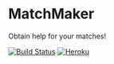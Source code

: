 # MatchMaker

Obtain help for your matches!

[![Build Status](https://travis-ci.org/pinguet62/matchmaker.svg?branch=master)](https://travis-ci.org/pinguet62/matchmaker)
[![Heroku](http://heroku-badge.herokuapp.com/?app=matchmaker-ui-ci)](https://matchmaker-ui-ci.herokuapp.com)
